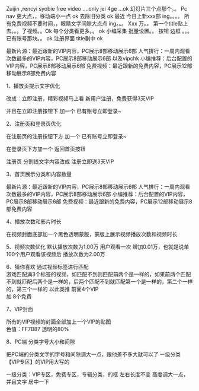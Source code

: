 Zuijin ,rencyi syobie  free video ....only jei 4ge ...ok
幻灯片三个点那个。。
Pc  nav 更大点，，移动端小一点  ok
去除旧分类  ok
最近   今日上新xxx部   ing。。。。
所有免费视频不要时间，，眼睛文字间隙大点点  ing。。。
Xxx 万。。
第一个title贴上去。。。了视频。。Ok
每个分类看更多。。    ok
小编采集 批量设置。。
按钮 边框 。。。已有账号那块。。 ok
注册界面 title剧中 ok

最新片源：最近跟新的VIP内容，PC展示8部移动展示6部 
人气排行：一周内观看次数最多的VIP内容，PC展示8部移动展示6部   以及vipchk
小编推荐：后台配置的VIP内容，PC展示8部移动展示6部
免费视频：最近跟新的免费内容，PC展示12部移动展示8部免费内容

1、播放页提示文字优化

改成：立即注册，精彩视频马上看
           新用户注册，免费获得3天VIP

并且在立即注册按钮下  加一个 已有账号立即登录~


2、注册页和登录页优化

在注册页的注册按钮下方   加一个  已有账号立即登录~


在登录页下方加一个  返回首页按钮


注册页  分割线文字内容改成 注册立即送3天VIP

3、首页展示分类和内容数量

最新片源：最近跟新的VIP内容，PC展示8部移动展示6部 
人气排行：一周内观看次数最多的VIP内容，PC展示8部移动展示6部
小编推荐：后台配置的VIP内容，PC展示8部移动展示6部
免费视频：最近跟新的免费内容，PC展示12部移动展示8部免费内容

4、播放次数和影片时长


在视频封面底部加一个黑色透明蒙版，蒙版上展示视频播放次数和视频时长

5、视频次数优化
默认播放次数为1.00万
用户观看一次 增加0.01万，也就是说单100个用户观看该视频后  播放次数为2.00万

6、猜你喜欢
通过视频标签进行匹配  
游戏匹配满3个标签的视频，如匹配不到则匹配前两个是一样的，如果前两个匹配不到就匹配后两个是一样的，后两个匹配不到就匹配第一个是一样的，第二个一样的，第三个一样的  以此类推
前面4个VIP  
加 8个免费

7、VIP封面

所有的VIP视频的封面全部加上一个VIP的贴图  
色值：FF7B87  透明的80%

8、PC端 分类字号大小和间隙


把PC端的分类文字的字号和间隙调大一点，跟他差不多大就可以了
一级分类【VIP专区】的VIP用大写的

一级分类：VIP专区，免费专区，专辑分类，的框 
左右长度不变 高度调大一点，并且文字 居中一下
